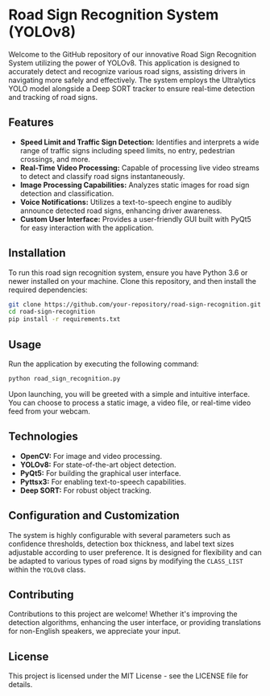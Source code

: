 # Road Sign Recognition System (YOLOv8)

Welcome to the GitHub repository of our innovative Road Sign Recognition System utilizing the power of YOLOv8. This application is designed to accurately detect and recognize various road signs, assisting drivers in navigating more safely and effectively. The system employs the Ultralytics YOLO model alongside a Deep SORT tracker to ensure real-time detection and tracking of road signs.

## Features

- **Speed Limit and Traffic Sign Detection:** Identifies and interprets a wide range of traffic signs including speed limits, no entry, pedestrian crossings, and more.
- **Real-Time Video Processing:** Capable of processing live video streams to detect and classify road signs instantaneously.
- **Image Processing Capabilities:** Analyzes static images for road sign detection and classification.
- **Voice Notifications:** Utilizes a text-to-speech engine to audibly announce detected road signs, enhancing driver awareness.
- **Custom User Interface:** Provides a user-friendly GUI built with PyQt5 for easy interaction with the application.

## Installation

To run this road sign recognition system, ensure you have Python 3.6 or newer installed on your machine. Clone this repository, and then install the required dependencies:

```bash
git clone https://github.com/your-repository/road-sign-recognition.git
cd road-sign-recognition
pip install -r requirements.txt
```

## Usage

Run the application by executing the following command:

```bash
python road_sign_recognition.py
```

Upon launching, you will be greeted with a simple and intuitive interface. You can choose to process a static image, a video file, or real-time video feed from your webcam.

## Technologies

- **OpenCV:** For image and video processing.
- **YOLOv8:** For state-of-the-art object detection.
- **PyQt5:** For building the graphical user interface.
- **Pyttsx3:** For enabling text-to-speech capabilities.
- **Deep SORT:** For robust object tracking.

## Configuration and Customization

The system is highly configurable with several parameters such as confidence thresholds, detection box thickness, and label text sizes adjustable according to user preference. It is designed for flexibility and can be adapted to various types of road signs by modifying the `CLASS_LIST` within the `YOLOv8` class.

## Contributing

Contributions to this project are welcome! Whether it's improving the detection algorithms, enhancing the user interface, or providing translations for non-English speakers, we appreciate your input.

## License

This project is licensed under the MIT License - see the LICENSE file for details.
